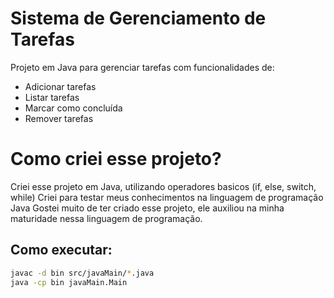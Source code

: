 # Sistema de Gerenciamento de Tarefas

Projeto em Java para gerenciar tarefas com funcionalidades de:

- Adicionar tarefas
- Listar tarefas
- Marcar como concluída
- Remover tarefas

# Como criei esse projeto? 
Criei esse projeto em Java, utilizando operadores basicos (if, else, switch, while) 
Criei para testar meus conhecimentos na linguagem de programação Java
Gostei muito de ter criado esse projeto, ele auxiliou na minha maturidade nessa linguagem de programação.

## Como executar:

```bash
javac -d bin src/javaMain/*.java
java -cp bin javaMain.Main
```
